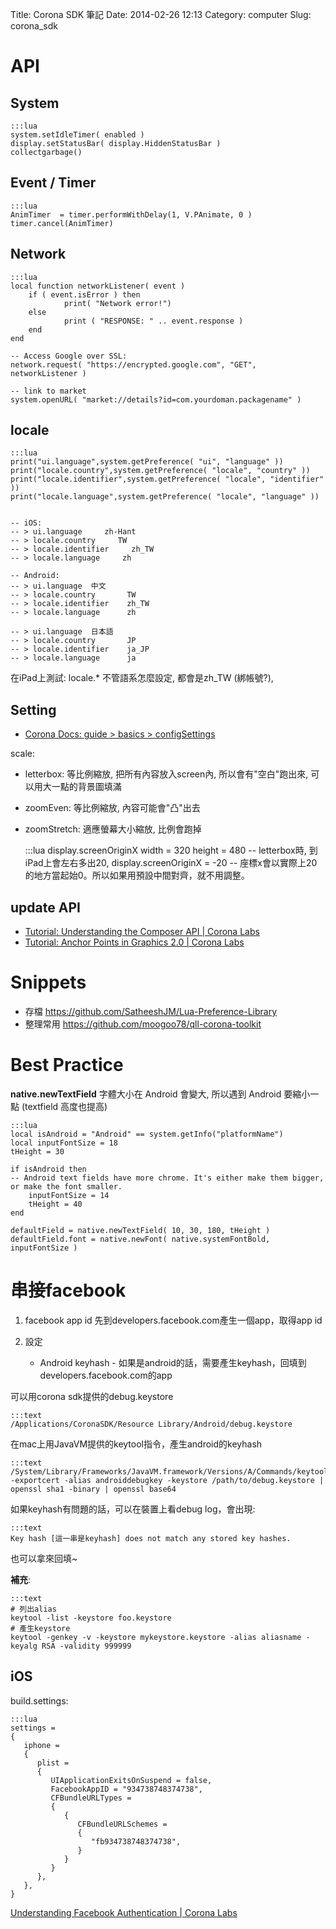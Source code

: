 Title: Corona SDK 筆記
Date: 2014-02-26 12:13
Category: computer
Slug: corona_sdk


# API

## System

    :::lua
    system.setIdleTimer( enabled )
    display.setStatusBar( display.HiddenStatusBar )
    collectgarbage()


## Event / Timer

    :::lua
    AnimTimer  = timer.performWithDelay(1, V.PAnimate, 0 )
    timer.cancel(AnimTimer)


## Network

    :::lua
    local function networkListener( event )
        if ( event.isError ) then
                print( "Network error!")
        else
                print ( "RESPONSE: " .. event.response )
        end
    end

    -- Access Google over SSL:
    network.request( "https://encrypted.google.com", "GET", networkListener )

    -- link to market
    system.openURL( "market://details?id=com.yourdoman.packagename" )


## locale

    :::lua
    print("ui.language",system.getPreference( "ui", "language" ))
    print("locale.country",system.getPreference( "locale", "country" ))
    print("locale.identifier",system.getPreference( "locale", "identifier" ))
    print("locale.language",system.getPreference( "locale", "language" ))


    -- iOS:
    -- > ui.language     zh-Hant
    -- > locale.country     TW
    -- > locale.identifier     zh_TW
    -- > locale.language     zh

    -- Android:
    -- > ui.language  中文
    -- > locale.country       TW
    -- > locale.identifier    zh_TW
    -- > locale.language      zh

    -- > ui.language  日本語
    -- > locale.country       JP
    -- > locale.identifier    ja_JP
    -- > locale.language      ja

在iPad上測試: locale.* 不管語系怎麼設定, 都會是zh_TW (綁帳號?),

## Setting

* [Corona Docs: guide > basics > configSettings](http://docs.coronalabs.com/guide/basics/configSettings/)


scale:

* letterbox: 等比例縮放, 把所有內容放入screen內, 所以會有"空白"跑出來, 可以用大一點的背景圖填滿
* zoomEven: 等比例縮放, 內容可能會"凸"出去
* zoomStretch: 適應螢幕大小縮放, 比例會跑掉

    :::lua
    display.screenOriginX
    width = 320
    height = 480
    -- letterbox時, 到iPad上會左右多出20, display.screenOriginX = -20
    -- 座標x會以實際上20的地方當起始0。所以如果用預設中間對齊，就不用調整。



## update API

* [Tutorial: Understanding the Composer API | Corona Labs](http://coronalabs.com/blog/2014/06/03/tutorial-understanding-the-composer-api/)
* [Tutorial: Anchor Points in Graphics 2.0 | Corona Labs](http://coronalabs.com/blog/2013/10/15/tutorial-anchor-points-in-graphics-2-0/)




# Snippets

* 存檔 https://github.com/SatheeshJM/Lua-Preference-Library
* 整理常用 https://github.com/moogoo78/qll-corona-toolkit

# Best Practice

**native.newTextField** 字體大小在 Android 會變大, 所以遇到 Android 要縮小一點 (textfield 高度也提高)

    :::lua
    local isAndroid = "Android" == system.getInfo("platformName")
    local inputFontSize = 18
    tHeight = 30

    if isAndroid then
	-- Android text fields have more chrome. It's either make them bigger, or make the font smaller.
	    inputFontSize = 14
	    tHeight = 40
    end

    defaultField = native.newTextField( 10, 30, 180, tHeight )
    defaultField.font = native.newFont( native.systemFontBold, inputFontSize )


# 串接facebook

1. facebook app id
   先到developers.facebook.com產生一個app，取得app id
2. 設定

    * Android
      keyhash - 如果是android的話，需要產生keyhash，回填到developers.facebook.com的app

可以用corona sdk提供的debug.keystore

    :::text
    /Applications/CoronaSDK/Resource Library/Android/debug.keystore

在mac上用JavaVM提供的keytool指令，產生android的keyhash

    :::text
    /System/Library/Frameworks/JavaVM.framework/Versions/A/Commands/keytool -exportcert -alias androiddebugkey -keystore /path/to/debug.keystore | openssl sha1 -binary | openssl base64

如果keyhash有問題的話，可以在裝置上看debug log，會出現:

    :::text
    Key hash [這一串是keyhash] does not match any stored key hashes.

也可以拿來回填~

**補充**:

    :::text
    # 列出alias
    keytool -list -keystore foo.keystore
    # 產生keystore
    keytool -genkey -v -keystore mykeystore.keystore -alias aliasname -keyalg RSA -validity 999999

## iOS

build.settings:

    :::lua
    settings =
    {
       iphone =
       {
          plist =
          {
             UIApplicationExitsOnSuspend = false,
             FacebookAppID = "934738748374738",
             CFBundleURLTypes =
             {
                {
                   CFBundleURLSchemes =
                   {
                      "fb934738748374738",
                   }
                }
             }
          },
       }, 
    }


[Understanding Facebook Authentication | Corona Labs](http://coronalabs.com/blog/2013/07/30/understanding-facebook-authentication/)
